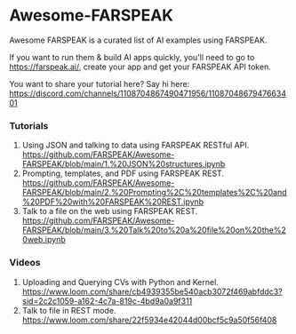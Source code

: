 # Awesome-FARSPEAK

Awesome FARSPEAK is a curated list of AI examples using FARSPEAK.

If you want to run them & build AI apps quickly, you'll need to go to https://farspeak.ai/, create your app and get your FARSPEAK API token.

You want to share your tutorial here? Say hi here: https://discord.com/channels/1108704867490471956/1108704867947663401 

### Tutorials

1. Using JSON and talking to data using FARSPEAK RESTful API. https://github.com/FARSPEAK/Awesome-FARSPEAK/blob/main/1.%20JSON%20structures.ipynb
2. Prompting, templates, and PDF using FARSPEAK REST. https://github.com/FARSPEAK/Awesome-FARSPEAK/blob/main/2.%20Prompting%2C%20templates%2C%20and%20PDF%20with%20FARSPEAK%20REST.ipynb
3. Talk to a file on the web using FARSPEAK REST. https://github.com/FARSPEAK/Awesome-FARSPEAK/blob/main/3.%20Talk%20to%20a%20file%20on%20the%20web.ipynb
   
### Videos 

1. Uploading and Querying CVs with Python and Kernel. https://www.loom.com/share/cb4939355be540acb3072f469abfddc3?sid=2c2c1059-a162-4c7a-819c-4bd9a0a9f311
2. Talk to file in REST mode. https://www.loom.com/share/22f5934e42044d00bcf5c9a50f56f408
